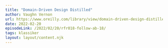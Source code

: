 ```yaml
---
title: "Domain-Driven Design Distilled"
author: Vaughn Vernon
url: https://www.oreilly.com/library/view/domain-driven-design-distilled/9780134434964/
date: 2022-02-20
episodeLink: /2022/02/20/rfr018-follow-ab-18/
tags: klassiker
layout: layout/content.njk
---
```

